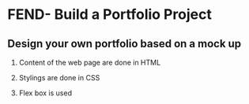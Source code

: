 # FEND- Build a Portfolio Project
## Design your own portfolio based on a mock up

1. Content of the web page are done  in HTML

2. Stylings are done in CSS

3. Flex box is used
